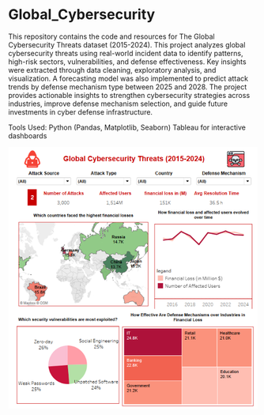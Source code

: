 # Global_Cybersecurity
This repository contains the code and resources for The Global Cybersecurity Threats dataset (2015-2024).
This project analyzes global cybersecurity threats using real-world incident data to identify patterns, high-risk sectors, vulnerabilities, and defense effectiveness. Key insights were extracted through data cleaning, exploratory analysis, and visualization. A forecasting model was also implemented to predict attack trends by defense mechanism type between 2025 and 2028. The project provides actionable insights to strengthen cybersecurity strategies across industries, improve defense mechanism selection, and guide future investments in cyber defense infrastructure.

Tools Used:
Python (Pandas, Matplotlib, Seaborn)
Tableau for interactive dashboards


![final Dashboard  ](https://github.com/Safaa9924/Global_Cybersecurity/blob/main/Tableau/Annotation%202025-06-27%20222738.png)

